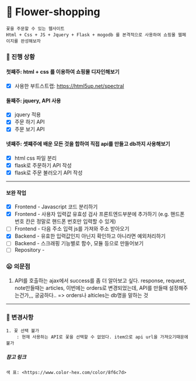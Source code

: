 &#127799; Flower-shopping
=======
~~~
꽃을 주문할 수 있는 웹사이트
Html + Css + JS + Jquery + Flask + mogodb 를 본격적으로 사용하여 쇼핑몰 웹페이지를 완성해보자
~~~

### &#127807; 진행 상황

#### 첫째주: html + css 를 이용하여 쇼핑몰 디자인해보기
- [x] 사용한 부트스트랩: <https://html5up.net/spectral>


#### 둘째주: jquery, API 사용
- [x] jquery 적용
- [x] 주문 하기 API
- [x] 주문 보기 API

#### 넷째주: 셋쨰주에 배운 모든 것을 합하여 직접 api를 만들고 db까지 사용해보기
- [x] html css 파일 분리
- [x] flask로 주문하기 API 작성
- [x] flask로 주문 불러오기 API 작성
***

#### 보완 작업
- [x] Frontend - Javascript 코드 분리하기
- [x] Frontend - 사용자 입력값 유효성 검사 프론트엔드부분에 추가하기 (e.g. 핸드폰 번호 칸은 정말로 핸드폰 번호만 입력할 수 있게)
- [ ] Frontend - 다음 주소 입력 js를 가져와 주소 받아오기
- [x] Backend - 유효한 입력값인지 아닌지 확인하고 아니라면 예외처리하기
- [ ] Backend - 스크래핑 기능별로 함수, 모듈 등으로 만들어보기
- [ ] Repository -

### &#128550; 의문점

1. API를 호출하는 ajax에서 success를 좀 더 알아보고 싶다. response, request, note만들때는 articles, 이번에는 orders로 변경되었는데,
API를 만들때 설정해주는건가,,, 궁굼하다..
=> orders나 alticles는 db명을 말하는 것

***

### &#128206; 변경사항
~~~
1. 꽃 선택 불가
	: 현재 사용하는 API로 꽃을 선택할 수 없었다. item으로 api url을 가져오기때문에 불가
~~~

##### 참고 링크
~~~
색 표: <https://www.color-hex.com/color/8f6c7d>
~~~